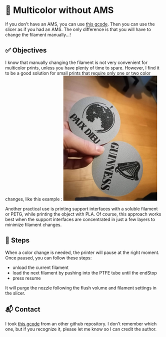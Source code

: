 # 🚀 Multicolor without AMS
If you don't have an AMS, you can use [this gcode](change%20fillement.gcode). Then you can use the slicer as if you had an AMS. The only difference is that you will have to change the filament manually...!

## ✅ Objectives
I know that manually changing the filament is not very convenient for multicolor prints, unless you have plenty of time to spare. However, I find it to be a good solution for small prints that require only one or two color changes, like this example :
<img src="../../doc/multicolor%20without%20AMS%20example.jpg" alt="this example" width="300"/>

Another practical use is printing support interfaces with a soluble filament or PETG, while printing the object with PLA. Of course, this approach works best when the support interfaces are concentrated in just a few layers to minimize filament changes.
## 📝 Steps
When a color change is needed, the printer will pause at the right moment. Once paused, you can follow these steps:
- unload the current filament
- load the next filament by pushing into the PTFE tube until the endStop
- press resume

It will purge the nozzle following the flush volume and filament settings in the slicer.

## 📬 Contact
I took [this gcode](change%20fillement.gcode) from an other github repository. I don't remember which one, but if you recognize it, please let me know so I can credit the author. 
